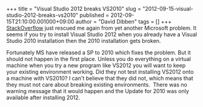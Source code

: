 +++
title = "Visual Studio 2012 breaks VS2010"
slug = "2012-09-15-visual-studio-2012-breaks-vs2010"
published = 2012-09-15T21:10:00.001000+09:00
author = "David Dibben"
tags = []
+++
[StackOverflow](http://stackoverflow.com/questions/10888391/link-fatal-error-lnk1123-failure-during-conversion-to-coff-file-invalid-or-c)
just rescued me again from yet another Microsoft problem. It seems if
you try to install Visual Studio 2012 when you already have a Visual
Studio 2010 installation then the 2010 installation gets broken.  
  
Fortunately MS have released a SP to 2010 which fixes the problem. But
it should not happen in the first place. Unless you do everything on a
virtual machine when you try a new program like VS2012 you will want to
keep your existing environment working. Did they not test installing
VS2012 onto a machine with VS2010? I can't believe that they did not,
which means that they must not care about breaking existing
environments.  There was no warning message that it would happen and the
Update for 2010 was only available after installing 2012.
